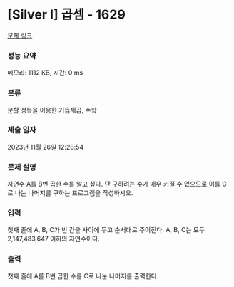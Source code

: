 # [Silver I] 곱셈 - 1629 

[문제 링크](https://www.acmicpc.net/problem/1629) 

### 성능 요약

메모리: 1112 KB, 시간: 0 ms

### 분류

분할 정복을 이용한 거듭제곱, 수학

### 제출 일자

2023년 11월 26일 12:28:54

### 문제 설명

<p>자연수 A를 B번 곱한 수를 알고 싶다. 단 구하려는 수가 매우 커질 수 있으므로 이를 C로 나눈 나머지를 구하는 프로그램을 작성하시오.</p>

### 입력 

 <p>첫째 줄에 A, B, C가 빈 칸을 사이에 두고 순서대로 주어진다. A, B, C는 모두 2,147,483,647 이하의 자연수이다.</p>

### 출력 

 <p>첫째 줄에 A를 B번 곱한 수를 C로 나눈 나머지를 출력한다.</p>

